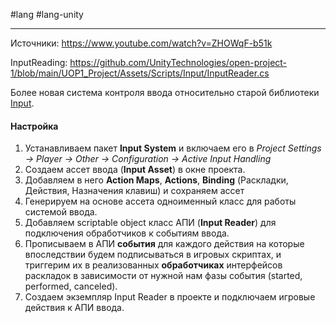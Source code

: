 #lang #lang-unity

---
Источники:
https://www.youtube.com/watch?v=ZHOWqF-b51k

InputReading: https://github.com/UnityTechnologies/open-project-1/blob/main/UOP1_Project/Assets/Scripts/Input/InputReader.cs

Более новая система контроля ввода относительно старой библиотеки [Input](2.%20Frameworks/C-sharp%20-%20Unity/4.%20УПРАВЛЕНИЕ/Input.md).

#### Настройка
1. Устанавливаем пакет **Input System** и включаем его в *Project Settings -> Player -> Other -> Configuration -> Active Input Handling*
2. Создаем ассет ввода (**Input Asset**) в окне проекта.
3. Добавляем в него **Action Maps**, **Actions**, **Binding** (Раскладки, Действия, Назначения клавиш) и сохраняем ассет
4. Генерируем на основе ассета одноименный класс для работы системой ввода.
5. Добавляем scriptable object класс АПИ (**Input Reader**) для подключения обработчиков к событиям ввода.
6. Прописываем в АПИ **события** для каждого действия на которые впоследствии будем подписываться в игровых скриптах, и триггерим их в реализованных **обработчиках** интерфейсов раскладок в зависимости от нужной нам фазы события (started, performed, canceled).
7. Создаем экземпляр Input Reader в проекте и подключаем игровые действия к АПИ ввода.